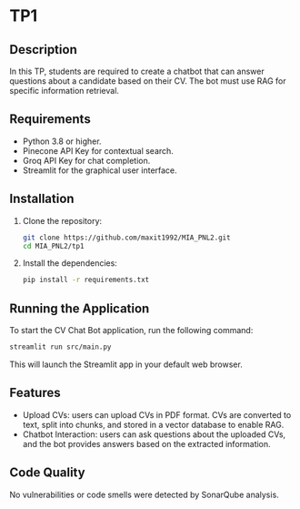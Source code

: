 # TP1

## Description

In this TP, students are required to create a chatbot that can answer questions about a candidate based on their CV.
The bot must use RAG for specific information retrieval.

## Requirements

- Python 3.8 or higher.
- Pinecone API Key for contextual search.
- Groq API Key for chat completion.
- Streamlit for the graphical user interface.

## Installation

1. Clone the repository:
    ```sh
    git clone https://github.com/maxit1992/MIA_PNL2.git
    cd MIA_PNL2/tp1
    ```

2. Install the dependencies:
    ```sh
    pip install -r requirements.txt
    ```

## Running the Application

To start the CV Chat Bot application, run the following command:

```sh
streamlit run src/main.py
```

This will launch the Streamlit app in your default web browser.

## Features

- Upload CVs: users can upload CVs in PDF format. CVs are converted to text, split into chunks, and stored in a vector
  database to enable RAG.
- Chatbot Interaction: users can ask questions about the uploaded CVs, and the bot provides answers based on the
  extracted information.

## Code Quality

No vulnerabilities or code smells were detected by SonarQube analysis.